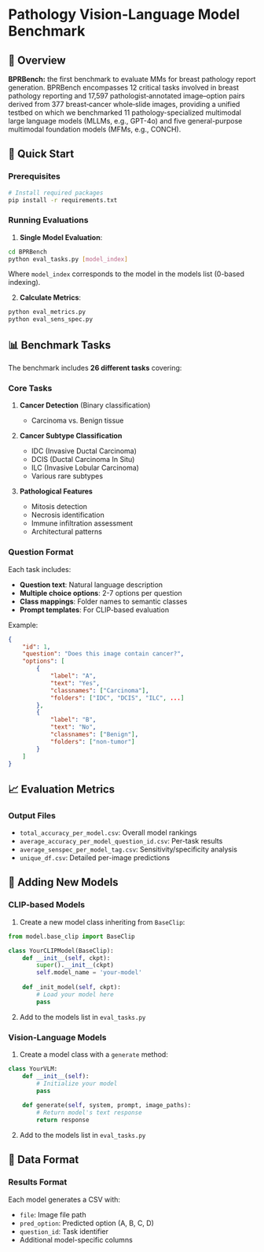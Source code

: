 # Pathology Vision-Language Model Benchmark

## 📄 Overview

**BPRBench:** the first benchmark to evaluate MMs for breast pathology report generation. BPRBench encompasses 12 critical tasks involved in breast pathology reporting and 17,597 pathologist‑annotated image–option pairs derived from 377 breast‑cancer whole‑slide images, providing a unified testbed on which we benchmarked 11 pathology-specialized multimodal large language models (MLLMs, e.g., GPT-4o) and five general-purpose multimodal foundation models (MFMs, e.g., CONCH).

## 🚀 Quick Start

### Prerequisites

```bash
# Install required packages
pip install -r requirements.txt
```

### Running Evaluations

1. **Single Model Evaluation**:
```bash
cd BPRBench
python eval_tasks.py [model_index]
```

Where `model_index` corresponds to the model in the models list (0-based indexing).

2. **Calculate Metrics**:
```bash
python eval_metrics.py
python eval_sens_spec.py
```

## 📊 Benchmark Tasks

The benchmark includes **26 different tasks** covering:

### Core Tasks
1. **Cancer Detection** (Binary classification)
   - Carcinoma vs. Benign tissue
   
2. **Cancer Subtype Classification**
   - IDC (Invasive Ductal Carcinoma)
   - DCIS (Ductal Carcinoma In Situ)
   - ILC (Invasive Lobular Carcinoma)
   - Various rare subtypes

3. **Pathological Features**
   - Mitosis detection
   - Necrosis identification
   - Immune infiltration assessment
   - Architectural patterns

### Question Format
Each task includes:
- **Question text**: Natural language description
- **Multiple choice options**: 2-7 options per question
- **Class mappings**: Folder names to semantic classes
- **Prompt templates**: For CLIP-based evaluation

Example:
```json
{
    "id": 1,
    "question": "Does this image contain cancer?",
    "options": [
        {
            "label": "A",
            "text": "Yes",
            "classnames": ["Carcinoma"],
            "folders": ["IDC", "DCIS", "ILC", ...]
        },
        {
            "label": "B", 
            "text": "No",
            "classnames": ["Benign"],
            "folders": ["non-tumor"]
        }
    ]
}
```

## 📈 Evaluation Metrics

### Output Files
- `total_accuracy_per_model.csv`: Overall model rankings
- `average_accuracy_per_model_question_id.csv`: Per-task results
- `average_senspec_per_model_tag.csv`: Sensitivity/specificity analysis
- `unique_df.csv`: Detailed per-image predictions

## 🔧 Adding New Models

### CLIP-based Models
1. Create a new model class inheriting from `BaseClip`:
```python
from model.base_clip import BaseClip

class YourCLIPModel(BaseClip):
    def __init__(self, ckpt):
        super().__init__(ckpt)
        self.model_name = 'your-model'
    
    def _init_model(self, ckpt):
        # Load your model here
        pass
```

2. Add to the models list in `eval_tasks.py`

### Vision-Language Models
1. Create a model class with a `generate` method:
```python
class YourVLM:
    def __init__(self):
        # Initialize your model
        pass
    
    def generate(self, system, prompt, image_paths):
        # Return model's text response
        return response
```

2. Add to the models list in `eval_tasks.py`

## 💾 Data Format

### Results Format
Each model generates a CSV with:
- `file`: Image file path
- `pred_option`: Predicted option (A, B, C, D)
- `question_id`: Task identifier
- Additional model-specific columns
